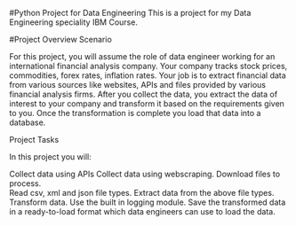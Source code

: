 #Python Project for Data Engineering
This is a project for my Data Engineering speciality IBM Course.

#Project Overview
Scenario

For this project, you will assume the role of data engineer working for an international financial analysis company. Your company tracks stock prices, commodities, forex rates, inflation rates.  Your job is to extract financial data from various sources like websites, APIs and files provided by various financial analysis firms. After you collect the data, you extract the data of interest to your company and transform it based on the requirements given to you. Once the transformation is complete you load that data into a database.

Project Tasks

In this project you will:

Collect data using APIs
Collect data using webscraping.
Download files to process.    
Read csv, xml and json file types.
Extract data from the above file types.
Transform data.
Use the built in logging module.
Save the transformed data in a ready-to-load format which data engineers can use to load the data.